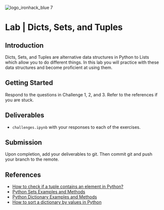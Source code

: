 ![logo_ironhack_blue 7](https://user-images.githubusercontent.com/23629340/40541063-a07a0a8a-601a-11e8-91b5-2f13e4e6b441.png)

# Lab | Dicts, Sets, and Tuples

## Introduction

Dicts, Sets, and Tuples are alternative data structures in Python to Lists which allow you to do different things. In this lab you will practice with these data structures and become proficient at using them.

## Getting Started

Respond to the questions in Challenge 1, 2, and 3. Refer to the references if you are stuck.

## Deliverables

- `challenges.ipynb` with your responses to each of the exercises.

## Submission

Upon completion, add your deliverables to git. Then commit git and push your branch to the remote.

## References

- [How to check if a tuple contains an element in Python?](https://stackoverflow.com/questions/17920147/how-to-check-if-a-tuple-contains-an-element-in-python)
- [Python Sets Examples and Methods](https://www.w3schools.com/python/python_sets.asp)
- [Python Dictionary Examples and Methods](https://www.w3schools.com/python/python_dictionaries.asp)
- [How to sort a dictionary by values in Python](http://thomas-cokelaer.info/blog/2017/12/how-to-sort-a-dictionary-by-values-in-python/)